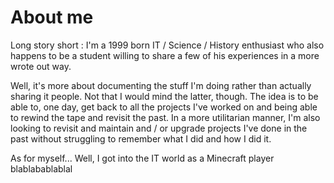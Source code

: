 # About me

Long story short : I'm a 1999 born IT / Science / History enthusiast who also happens to be a student willing to share a few of his experiences in a more wrote out way. 

Well, it's more about documenting the stuff I'm doing rather than actually sharing it people. Not that I would mind the latter, though.
The idea is to be able to, one day, get back to all the projects I've worked on and being able to rewind the tape and revisit the past.
In a more utilitarian manner, I'm also looking to revisit and maintain and / or upgrade projects I've done in the past without struggling to remember what I did and how I did it. 

As for myself...
Well, I got into the IT world as a Minecraft player blablabablablal
